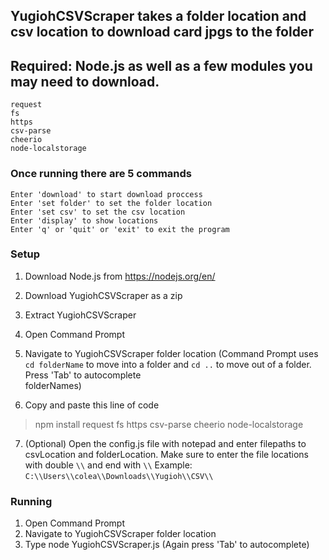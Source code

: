 ## YugiohCSVScraper takes a folder location and csv location to download card jpgs to the folder  

## Required: Node.js as well as a few modules you may need to download.
```
request 
fs 
https 
csv-parse 
cheerio 
node-localstorage
```

### Once running there are 5 commands
```
Enter 'download' to start download proccess
Enter 'set folder' to set the folder location
Enter 'set csv' to set the csv location
Enter 'display' to show locations
Enter 'q' or 'quit' or 'exit' to exit the program
```

### Setup
1.  Download Node.js from https://nodejs.org/en/
2.  Download YugiohCSVScraper as a zip
3.  Extract YugiohCSVScraper
4.  Open Command Prompt
5.  Navigate to YugiohCSVScraper folder location 
    (Command Prompt uses ``cd folderName`` to move into a folder and ``cd ..`` to move out of a folder. Press 'Tab' to autocomplete     
    folderNames)

6.  Copy and paste this line of code 
>npm install request fs https csv-parse cheerio node-localstorage

7.  (Optional) Open the config.js file with notepad and enter filepaths to csvLocation and folderLocation. Make sure to enter the file locations with double `\\` and end with `\\`
Example: ``C:\\Users\\colea\\Downloads\\Yugioh\\CSV\\``

### Running
1.  Open Command Prompt
2.  Navigate to YugiohCSVScraper folder location 
3.  Type node YugiohCSVScraper.js (Again press 'Tab' to autocomplete)
